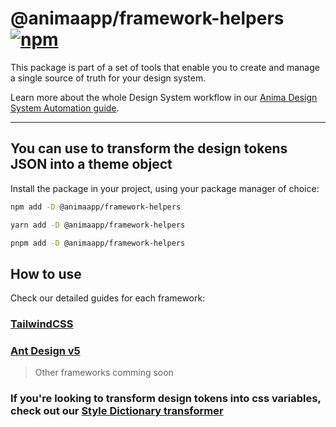 # @animaapp/framework-helpers [![npm](https://img.shields.io/npm/v/@animaapp/anima-cli?logo=npm)](https://www.npmjs.com/package/@animaapp/framework-helpers)

This package is part of a set of tools that enable you to create and manage a single source of truth for your design system.

Learn more about the whole Design System workflow in our [Anima Design System Automation guide](https://dsa.animaapp.com/guide/manage-design-tokens/token-transformers.html).

---

## You can use to transform the design tokens JSON into a theme object

Install the package in your project, using your package manager of choice:

```sh [npm]
npm add -D @animaapp/framework-helpers
```

```sh [yarn]
yarn add -D @animaapp/framework-helpers
```

```sh [pnpm]
pnpm add -D @animaapp/framework-helpers
```

## How to use

Check our detailed guides for each framework:

### [TailwindCSS](/guide/manage-design-tokens/design-tokens-tailwind)

### [Ant Design v5](/guide/manage-design-tokens/design-tokens-ant-design)

> Other frameworks comming soon

### If you're looking to transform design tokens into css variables, check out our [Style Dictionary transformer](../style-dictionary)
